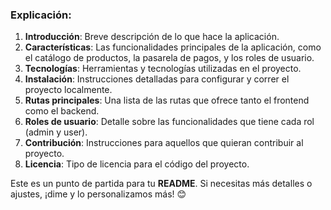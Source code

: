 
### Explicación:

1. **Introducción**: Breve descripción de lo que hace la aplicación.
2. **Características**: Las funcionalidades principales de la aplicación, como el catálogo de productos, la pasarela de pagos, y los roles de usuario.
3. **Tecnologías**: Herramientas y tecnologías utilizadas en el proyecto.
4. **Instalación**: Instrucciones detalladas para configurar y correr el proyecto localmente.
5. **Rutas principales**: Una lista de las rutas que ofrece tanto el frontend como el backend.
6. **Roles de usuario**: Detalle sobre las funcionalidades que tiene cada rol (admin y user).
7. **Contribución**: Instrucciones para aquellos que quieran contribuir al proyecto.
8. **Licencia**: Tipo de licencia para el código del proyecto.

Este es un punto de partida para tu **README**. Si necesitas más detalles o ajustes, ¡dime y lo personalizamos más! 😊

